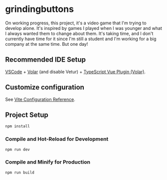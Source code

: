 # grindingbuttons

On working progress, this project, it's a video game that I'm trying to develop alone. It's inspired by games I played when I was younger and what I always wanted them to change about them. It's taking time, and I don't currently have time for it since I'm still a student and I'm working for a big company at the same time. But one day!

## Recommended IDE Setup

[VSCode](https://code.visualstudio.com/) + [Volar](https://marketplace.visualstudio.com/items?itemName=Vue.volar) (and disable Vetur) + [TypeScript Vue Plugin (Volar)](https://marketplace.visualstudio.com/items?itemName=Vue.vscode-typescript-vue-plugin).

## Customize configuration

See [Vite Configuration Reference](https://vitejs.dev/config/).

## Project Setup

```sh
npm install
```

### Compile and Hot-Reload for Development

```sh
npm run dev
```

### Compile and Minify for Production

```sh
npm run build
```
